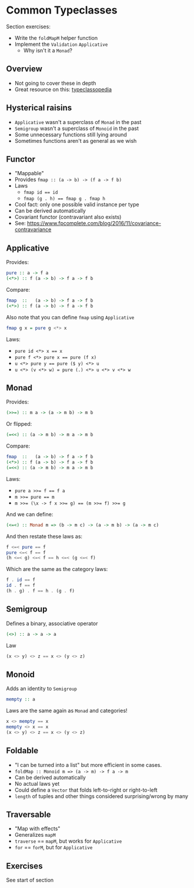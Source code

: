 # Common Typeclasses

Section exercises:

* Write the `foldMapM` helper function
* Implement the `Validation` `Applicative`
    * Why isn't it a `Monad`?

## Overview

* Not going to cover these in depth
* Great resource on this:
  [typeclassopedia](https://wiki.haskell.org/Typeclassopedia)

## Hysterical raisins

* `Applicative` wasn't a superclass of `Monad` in the past
* `Semigroup` wasn't a superclass of `Monoid` in the past
* Some unnecessary functions still lying around
* Sometimes functions aren't as general as we wish

## Functor

* "Mappable"
* Provides `fmap :: (a -> b) -> (f a -> f b)`
* Laws
    * `fmap id == id`
    * `fmap (g . h) == fmap g . fmap h`
* Cool fact: only one possible valid instance per type
* Can be derived automatically
* Covariant functor (contravariant also exists)
* See: <https://www.fpcomplete.com/blog/2016/11/covariance-contravariance>

## Applicative

Provides:

```haskell
pure :: a -> f a
(<*>) :: f (a -> b) -> f a -> f b
```

Compare:

```haskell
fmap  ::   (a -> b) -> f a -> f b
(<*>) :: f (a -> b) -> f a -> f b
```

Also note that you can define `fmap` using `Applicative`

```haskell
fmap g x = pure g <*> x
```

Laws:

* `pure id <*> x == x`
* `pure f <*> pure x == pure (f x)`
* `u <*> pure y == pure ($ y) <*> u`
* `u <*> (v <*> w) = pure (.) <*> u <*> v <*> w`

## Monad

Provides:

```haskell
(>>=) :: m a -> (a -> m b) -> m b
```

Or flipped:

```haskell
(=<<) :: (a -> m b) -> m a -> m b
```

Compare:

```haskell
fmap  ::   (a -> b) -> f a -> f b
(<*>) :: f (a -> b) -> f a -> f b
(=<<) :: (a -> m b) -> m a -> m b
```

Laws:

* `pure a >>= f == f a`
* `m >>= pure == m`
* `m >>= (\x -> f x >>= g) == (m >>= f) >>= g`

And we can define:

```haskell
(<=<) :: Monad m => (b -> m c) -> (a -> m b) -> (a -> m c)
```

And then restate these laws as:

```haskell
f <=< pure == f
pure <=< f == f
(h <=< g) <=< f == h <=< (g <=< f)
```

Which are the same as the category laws:

```haskell
f . id == f
id . f == f
(h . g) . f == h . (g . f)
```

## Semigroup

Defines a binary, associative operator

```haskell
(<>) :: a -> a -> a
```

Law

```haskell
(x <> y) <> z == x <> (y <> z)
```

## Monoid

Adds an identity to `Semigroup`

```haskell
mempty :: a
```

Laws are the same again as `Monad` and categories!

```haskell
x <> mempty == x
mempty <> x == x
(x <> y) <> z == x <> (y <> z)
```

## Foldable

* "I can be turned into a list" but more efficient in some cases.
* `foldMap :: Monoid m => (a -> m) -> f a -> m`
* Can be derived automatically
* No actual laws yet
* Could define a `Vector` that folds left-to-right or right-to-left
* `length` of tuples and other things considered surprising/wrong by
  many

## Traversable

* "Map with effects"
* Generalizes `mapM`
* `traverse` == `mapM`, but works for `Applicative`
* `for` == `forM`, but for `Applicative`

## Exercises

See start of section
